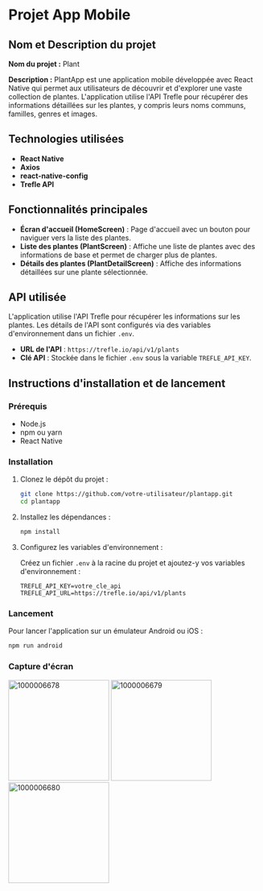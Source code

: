 # Projet App Mobile

## Nom et Description du projet

**Nom du projet :** Plant

**Description :** PlantApp est une application mobile développée avec React Native qui permet aux utilisateurs de découvrir et d'explorer une vaste collection de plantes. L'application utilise l'API Trefle pour récupérer des informations détaillées sur les plantes, y compris leurs noms communs, familles, genres et images.

## Technologies utilisées

- **React Native**
- **Axios**
- **react-native-config**
- **Trefle API**

## Fonctionnalités principales

- **Écran d'accueil (HomeScreen)** : Page d'accueil avec un bouton pour naviguer vers la liste des plantes.
- **Liste des plantes (PlantScreen)** : Affiche une liste de plantes avec des informations de base et permet de charger plus de plantes.
- **Détails des plantes (PlantDetailScreen)** : Affiche des informations détaillées sur une plante sélectionnée.

## API utilisée

L'application utilise l'API Trefle pour récupérer les informations sur les plantes. Les détails de l'API sont configurés via des variables d'environnement dans un fichier `.env`.

- **URL de l'API** : `https://trefle.io/api/v1/plants`
- **Clé API** : Stockée dans le fichier `.env` sous la variable `TREFLE_API_KEY`.

## Instructions d'installation et de lancement

### Prérequis

- Node.js
- npm ou yarn
- React Native

### Installation

1. Clonez le dépôt du projet :

    ```bash
    git clone https://github.com/votre-utilisateur/plantapp.git
    cd plantapp
    ```

2. Installez les dépendances :

    ```bash
    npm install
    ```

3. Configurez les variables d'environnement :

    Créez un fichier `.env` à la racine du projet et ajoutez-y vos variables d'environnement :

    ```
    TREFLE_API_KEY=votre_cle_api
    TREFLE_API_URL=https://trefle.io/api/v1/plants
    ```

### Lancement

Pour lancer l'application sur un émulateur Android ou iOS :

```bash
npm run android
```

### Capture d'écran

<img src="https://i.ibb.co/v4QVTsgP/1000006678.jpg" alt="1000006678" border="0" width=200>
<img src="https://i.ibb.co/1ty85dYS/1000006679.jpg" alt="1000006679" border="0" width=200>
<img src="https://i.ibb.co/Df8kZPCh/1000006680.jpg" alt="1000006680" border="0" width=200>